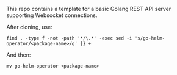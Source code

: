 This repo contains a template for a basic Golang REST API server supporting Websocket connections.

After cloning, use:
```
find . -type f -not -path '*/\.*' -exec sed -i 's/go-helm-operator/<package-name>/g' {} +
```
And then:
```
mv go-helm-operator <package-name>
```
